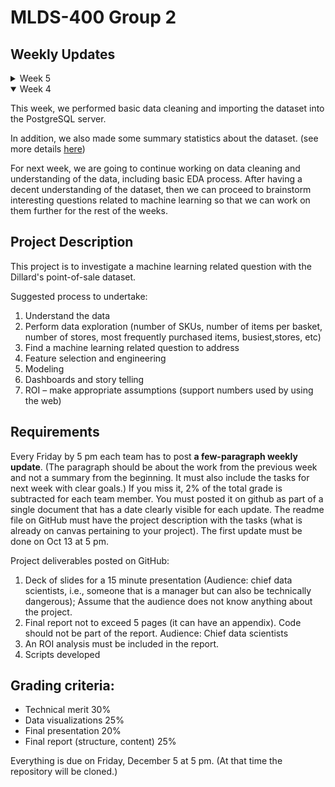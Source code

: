 # MLDS-400 Group 2

## Weekly Updates

<details>
  <summary>Week 5</summary>
  This week, we performed data cleaning. Details are listed as followings:
  1.we change the datatype of each column of 5 tables to make sure the datatype of each column are correct. 
</details>

<details open>
  <summary>Week 4</summary>

This week, we performed basic data cleaning and importing the dataset into the PostgreSQL server.  

In addition, we also made some summary statistics about the dataset. (see more details [here](updates/week4.pdf))

For next week, we are going to continue working on data cleaning and understanding of the data, including basic EDA process. After having a decent understanding of the dataset, then we can proceed to brainstorm interesting questions related to machine learning so that we can work on them further for the rest of the weeks.
</details>



## Project Description
This project is to investigate a machine learning related question with the Dillard's point-of-sale dataset.

Suggested process to undertake:
1. Understand the data
2. Perform data exploration (number of SKUs, number of items per basket, number of stores, most frequently purchased items, busiest,stores, etc)
3. Find a machine learning related question to address
4. Feature selection and engineering
5. Modeling
6. Dashboards and story telling
7. ROI – make appropriate assumptions (support numbers used by using the web)



## Requirements
Every Friday by 5 pm each team has to post **a few-paragraph weekly update**. (The paragraph should be about the work from the previous week and not a summary from the beginning. It must also include the tasks for next week with clear goals.) If you miss it, 2% of the total grade is subtracted for each team member. You must posted it on github as part of a single document that has a date clearly visible for each update. The readme file on GitHub must have the project description with the tasks (what is already on canvas pertaining to your project). The first update must be done on Oct 13 at 5 pm.

Project deliverables posted on GitHub:

1. Deck of slides for a 15 minute presentation (Audience: chief data scientists, i.e., someone that is a manager but can also be technically dangerous); Assume that the audience does not know anything about the project.
2. Final report not to exceed 5 pages (it can have an appendix). Code should not be part of the report. Audience: Chief data scientists
3. An ROI analysis must be included in the report.
4. Scripts developed

## Grading criteria:

- Technical merit 30%
- Data visualizations 25%
- Final presentation 20%
- Final report (structure, content) 25%

Everything is due on Friday, December 5 at 5 pm. (At that time the repository will be cloned.)
